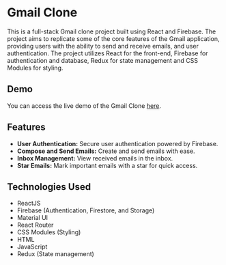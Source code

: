 # Gmail Clone

This is a full-stack Gmail clone project built using React and Firebase. The project aims to replicate some of the core features of the Gmail application, providing users with the ability to send and receive emails, and user authentication. The project utilizes React for the front-end, Firebase for authentication and database, Redux for state management and CSS Modules for styling.

## Demo

You can access the live demo of the Gmail Clone [here](https://gmail-clone-ayush07.vercel.app).

## Features

- **User Authentication:** Secure user authentication powered by Firebase.
- **Compose and Send Emails:** Create and send emails with ease.
- **Inbox Management:** View received emails in the inbox.
- **Star Emails:** Mark important emails with a star for quick access.


## Technologies Used

- ReactJS
- Firebase (Authentication, Firestore, and Storage)
- Material UI
- React Router
- CSS Modules (Styling)
- HTML
- JavaScript
- Redux (State management)
